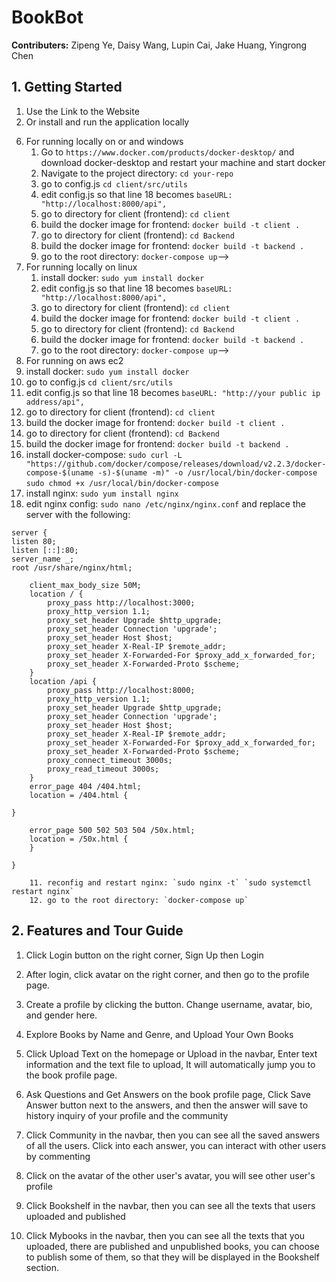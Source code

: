 <!-- End-User Documentation -->

# BookBot

<!-- intro -->

**Contributers:** Zipeng Ye, Daisy Wang, Lupin Cai, Jake Huang, Yingrong Chen

## 1. Getting Started

1.  Use the Link to the Website
2.  Or install and run the application locally
<!-- 1. Clone the repository: `git clone https://github.com/your-username/your-repo.git`
3.  Navigate to the project directory: `cd your-repo`
4.  Install dependencies: `npm install`
5.  Start the application: `npm start` -->
6.  For running locally on or and windows
    1. Go to `https://www.docker.com/products/docker-desktop/` and download docker-desktop and restart your machine and start docker
    2. Navigate to the project directory: `cd your-repo`
    3. go to config.js `cd client/src/utils`
    4. edit config.js so that line 18 becomes `baseURL: "http://localhost:8000/api",`
    5. go to directory for client (frontend): `cd client`
    6. build the docker image for frontend: `docker build -t client .`
    7. go to directory for client (frontend): `cd Backend`
    8. build the docker image for frontend: `docker build -t backend .`
    9. go to the root directory: `docker-compose up`-->
7.  For running locally on linux
    1. install docker: `sudo yum install docker`
    2. edit config.js so that line 18 becomes `baseURL: "http://localhost:8000/api",`
    3. go to directory for client (frontend): `cd client`
    4. build the docker image for frontend: `docker build -t client .`
    5. go to directory for client (frontend): `cd Backend`
    6. build the docker image for frontend: `docker build -t backend .`
    7. go to the root directory: `docker-compose up`-->
8.  For running on aws ec2
   1. install docker: `sudo yum install docker`
   2. go to config.js `cd client/src/utils`
   3. edit config.js so that line 18 becomes `baseURL: "http://your public ip address/api",`
   4. go to directory for client (frontend): `cd client`
   5. build the docker image for frontend: `docker build -t client .`
   6. go to directory for client (frontend): `cd Backend`
   7. build the docker image for frontend: `docker build -t backend .`
   8. install docker-compose: `sudo curl -L "https://github.com/docker/compose/releases/download/v2.2.3/docker-compose-$(uname -s)-$(uname -m)" -o /usr/local/bin/docker-compose`
    `sudo chmod +x /usr/local/bin/docker-compose`
   9. install nginx: `sudo yum install nginx`
  10. edit nginx config: `sudo nano /etc/nginx/nginx.conf` and replace the server with the following:
      
    server {
    listen 80;
    listen [::]:80;
    server_name _;
    root /usr/share/nginx/html;

        client_max_body_size 50M;
        location / {
            proxy_pass http://localhost:3000;
            proxy_http_version 1.1;
            proxy_set_header Upgrade $http_upgrade;
            proxy_set_header Connection 'upgrade';
            proxy_set_header Host $host;
            proxy_set_header X-Real-IP $remote_addr;
            proxy_set_header X-Forwarded-For $proxy_add_x_forwarded_for;
            proxy_set_header X-Forwarded-Proto $scheme;
        }
        location /api {
            proxy_pass http://localhost:8000;
            proxy_http_version 1.1;
            proxy_set_header Upgrade $http_upgrade;
            proxy_set_header Connection 'upgrade';
            proxy_set_header Host $host;
            proxy_set_header X-Real-IP $remote_addr;
            proxy_set_header X-Forwarded-For $proxy_add_x_forwarded_for;
            proxy_set_header X-Forwarded-Proto $scheme;
            proxy_connect_timeout 3000s;
            proxy_read_timeout 3000s;
        }
        error_page 404 /404.html;
        location = /404.html {

    }

        error_page 500 502 503 504 /50x.html;
        location = /50x.html {
        }

    }

        11. reconfig and restart nginx: `sudo nginx -t` `sudo systemctl restart nginx`
        12. go to the root directory: `docker-compose up`

## 2. Features and Tour Guide

<!-- screenshots of the website -->

1. Click Login button on the right corner,
   Sign Up then Login

2. After login, click avatar on the right corner, and then go to the profile page.

3. Create a profile by clicking the button.
   Change username, avatar, bio, and gender here.

4. Explore Books by Name and Genre, and Upload Your Own Books

5. Click Upload Text on the homepage or Upload in the navbar,
   Enter text information and the text file to upload,
   It will automatically jump you to the book profile page.

6. Ask Questions and Get Answers on the book profile page,
   Click Save Answer button next to the answers, and then the answer will save to history inquiry of your profile and the community

7. Click Community in the navbar, then you can see all the saved answers of all the users.
   Click into each answer, you can interact with other users by commenting

8. Click on the avatar of the other user's avatar, you will see other user's profile

9. Click Bookshelf in the navbar, then you can see all the texts that users uploaded and published

10. Click Mybooks in the navbar, then you can see all the texts that you uploaded, there are published and unpublished books, you can choose to publish some of them, so that they will be displayed in the Bookshelf section.
